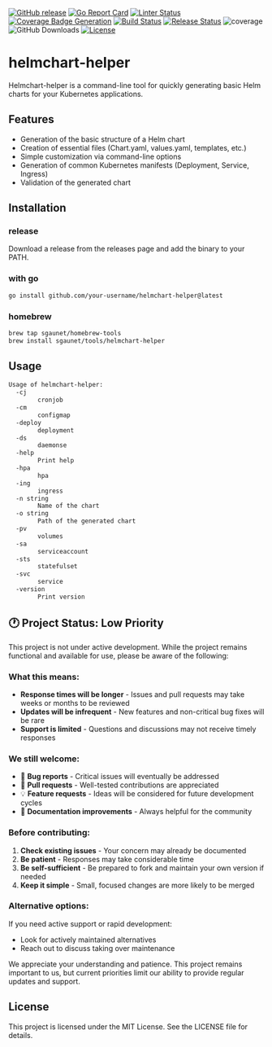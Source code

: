 [![GitHub release](https://img.shields.io/github/release/sgaunet/helmchart-helper.svg)](https://github.com/sgaunet/helmchart-helper/releases/latest)
[![Go Report Card](https://goreportcard.com/badge/github.com/sgaunet/helmchart-helper)](https://goreportcard.com/report/github.com/sgaunet/helmchart-helper)
[![Linter Status](https://github.com/sgaunet/helmchart-helper/workflows/linter/badge.svg)](https://github.com/sgaunet/helmchart-helper/actions/workflows/linter.yml)
[![Coverage Badge Generation](https://github.com/sgaunet/helmchart-helper/workflows/Generate%20coverage%20badges/badge.svg)](https://github.com/sgaunet/helmchart-helper/actions/workflows/coverage.yml)
[![Build Status](https://github.com/sgaunet/helmchart-helper/workflows/snapshot/badge.svg)](https://github.com/sgaunet/helmchart-helper/actions/workflows/snapshot.yml)
[![Release Status](https://github.com/sgaunet/helmchart-helper/workflows/release/badge.svg)](https://github.com/sgaunet/helmchart-helper/actions/workflows/release.yml)
![coverage](https://raw.githubusercontent.com/wiki/sgaunet/helmchart-helper/coverage-badge.svg)
![GitHub Downloads](https://img.shields.io/github/downloads/sgaunet/helmchart-helper/total)
[![License](https://img.shields.io/github/license/sgaunet/helmchart-helper.svg)](LICENSE)

# helmchart-helper

Helmchart-helper is a command-line tool for quickly generating basic Helm charts for your Kubernetes applications.

## Features

- Generation of the basic structure of a Helm chart
- Creation of essential files (Chart.yaml, values.yaml, templates, etc.)
- Simple customization via command-line options
- Generation of common Kubernetes manifests (Deployment, Service, Ingress)
- Validation of the generated chart

## Installation

### release

Download a release from the releases page and add the binary to your PATH.

### with go

```bash
go install github.com/your-username/helmchart-helper@latest
```

### homebrew

```bash
brew tap sgaunet/homebrew-tools
brew install sgaunet/tools/helmchart-helper
```

## Usage

```bash
Usage of helmchart-helper:
  -cj
        cronjob
  -cm
        configmap
  -deploy
        deployment
  -ds
        daemonse
  -help
        Print help
  -hpa
        hpa
  -ing
        ingress
  -n string
        Name of the chart
  -o string
        Path of the generated chart
  -pv
        volumes
  -sa
        serviceaccount
  -sts
        statefulset
  -svc
        service
  -version
        Print version
```

## 🕐 Project Status: Low Priority

This project is not under active development. While the project remains functional and available for use, please be aware of the following:

### What this means:
- **Response times will be longer** - Issues and pull requests may take weeks or months to be reviewed
- **Updates will be infrequent** - New features and non-critical bug fixes will be rare
- **Support is limited** - Questions and discussions may not receive timely responses

### We still welcome:
- 🐛 **Bug reports** - Critical issues will eventually be addressed
- 🔧 **Pull requests** - Well-tested contributions are appreciated
- 💡 **Feature requests** - Ideas will be considered for future development cycles
- 📖 **Documentation improvements** - Always helpful for the community

### Before contributing:
1. **Check existing issues** - Your concern may already be documented
2. **Be patient** - Responses may take considerable time
3. **Be self-sufficient** - Be prepared to fork and maintain your own version if needed
4. **Keep it simple** - Small, focused changes are more likely to be merged

### Alternative options:
If you need active support or rapid development:
- Look for actively maintained alternatives
- Reach out to discuss taking over maintenance

We appreciate your understanding and patience. This project remains important to us, but current priorities limit our ability to provide regular updates and support.

## License

This project is licensed under the MIT License. See the LICENSE file for details.
